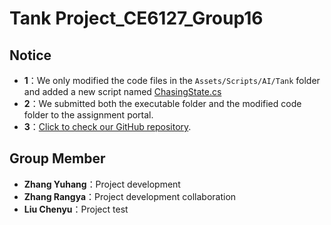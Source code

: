 # Tank Project_CE6127_Group16


## Notice

- **1**：We only modified the code files in the `Assets/Scripts/AI/Tank` folder and added a new script named [ChasingState.cs](States/ChasingState.cs)
- **2**：We submitted both the executable folder and the modified code folder to the assignment portal.
- **3**：[Click to check our GitHub repository](https://github.com/zzzzzyh111/Tank).
  
## Group Member

- **Zhang Yuhang**：Project development
- **Zhang Rangya**：Project development collaboration
- **Liu Chenyu**：Project test



